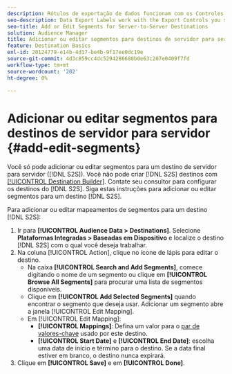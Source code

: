 ```yaml
---
description: Rótulos de exportação de dados funcionam com os Controles de exportação que você define em uma fonte de dados. Os rótulos de exportação de dados impedem que você adicione características restritas a um segmento e envie dados de segmento para um destino. É possível definir vários rótulos de exportação para um cookie novo ou existente ou um destino de URL.
seo-description: Data Export Labels work with the Export Controls you set on a data source. Data Export Labels prevent you from adding restricted traits to a segment and from sending segment data to a destination. You can set multiple export labels to a new or existing cookie or URL destination.
seo-title: Add or Edit Segments for Server-to-Server Destinations
solution: Audience Manager
title: Adicionar ou editar segmentos para destinos de servidor para servidor
feature: Destination Basics
exl-id: 20124779-e14b-4d17-be4b-9f17ee0dc19e
source-git-commit: 4d3c859cc4dc5294286680b0e63c287e0409f7fd
workflow-type: tm+mt
source-wordcount: '202'
ht-degree: 0%

---
```


# Adicionar ou editar segmentos para destinos de servidor para servidor {#add-edit-segments}

Você só pode adicionar ou editar segmentos para um destino de servidor para servidor ([!DNL S2S]). Você não pode criar [!DNL S2S] destinos com [[!UICONTROL Destination Builder]](/help/using/features/destinations/destination-builder.md). Contate seu consultor para configurar os destinos do [!DNL S2S]. Siga estas instruções para adicionar ou editar segmentos para um destino [!DNL S2S].

<!-- destination-s2s-edit.xml -->

Para adicionar ou editar mapeamentos de segmentos para um destino [!DNL S2S]:

1. Ir para **[!UICONTROL Audience Data > Destinations]**. Selecione **Plataformas Integradas > Baseadas em Dispositivo** e localize o destino [!DNL S2S] com o qual você deseja trabalhar.
2. Na coluna [!UICONTROL Action], clique no ícone de lápis para editar o destino.
   * Na caixa **[!UICONTROL Search and Add Segments]**, comece digitando o nome de um segmento ou clique em **[!UICONTROL Browse All Segments]** para procurar uma lista de segmentos disponíveis.
   * Clique em **[!UICONTROL Add Selected Segments]** quando encontrar o segmento que deseja usar. Adicionar um segmento abre a janela [!UICONTROL Edit Mapping].
   * Em [!UICONTROL Edit Mapping]:
      * **[!UICONTROL Mappings]**: Defina um valor para o [par de valores-chave](../../features/destinations/key-value-pairs.md) usado por este destino.
      * **[!UICONTROL Start Date]** e **[!UICONTROL End Date]**: escolha uma data de início e término para o destino. Se a data final estiver em branco, o destino nunca expirará.
3. Clique em **[!UICONTROL Save]** e em **[!UICONTROL Done]**.
